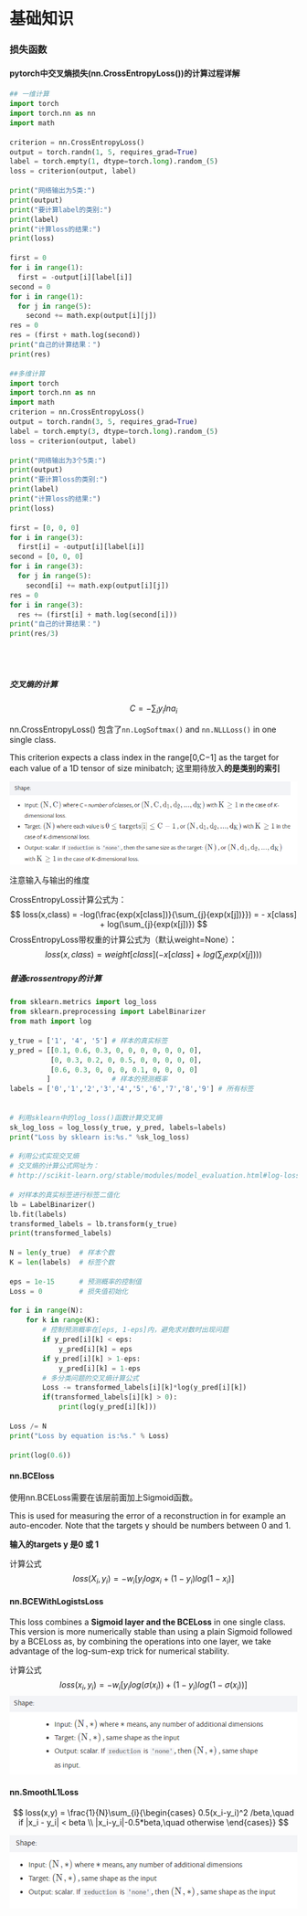 # 基础知识

### 损失函数

#### pytorch中交叉熵损失(nn.CrossEntropyLoss())的计算过程详解

```python
## 一维计算
import torch
import torch.nn as nn
import math

criterion = nn.CrossEntropyLoss()
output = torch.randn(1, 5, requires_grad=True)
label = torch.empty(1, dtype=torch.long).random_(5)
loss = criterion(output, label)

print("网络输出为5类:")
print(output)
print("要计算label的类别:")
print(label)
print("计算loss的结果:")
print(loss)

first = 0
for i in range(1):
  first = -output[i][label[i]]
second = 0
for i in range(1):
  for j in range(5):
    second += math.exp(output[i][j])
res = 0
res = (first + math.log(second))
print("自己的计算结果：")
print(res)

##多维计算
import torch
import torch.nn as nn
import math
criterion = nn.CrossEntropyLoss()
output = torch.randn(3, 5, requires_grad=True)
label = torch.empty(3, dtype=torch.long).random_(5)
loss = criterion(output, label)

print("网络输出为3个5类:")
print(output)
print("要计算loss的类别:")
print(label)
print("计算loss的结果:")
print(loss)

first = [0, 0, 0]
for i in range(3):
  first[i] = -output[i][label[i]]
second = [0, 0, 0]
for i in range(3):
  for j in range(5):
    second[i] += math.exp(output[i][j])
res = 0
for i in range(3):
  res += (first[i] + math.log(second[i]))
print("自己的计算结果：")
print(res/3)





```

##### 交叉熵的计算

$$
C = - \sum_{i}{y_i lna_i}
$$

nn.CrossEntropyLoss() 包含了`nn.LogSoftmax()` and `nn.NLLLoss()` in one single class.

This criterion expects a class index in the range[0,C−1] as the target for each value of a 1D tensor of size minibatch;  这里期待放入**的是类别的索引**

![image-20201117155952163](img/image-20201117155952163.png)

注意输入与输出的维度



CrossEntropyLoss计算公式为：
$$
loss(x,class) = -log(\frac{exp(x[class])}{\sum_{j}{exp(x[j])}}) = - x[class] + log(\sum_{j}{exp(x[j])})
$$
CrossEntropyLoss带权重的计算公式为（默认weight=None）：
$$
loss(x,class) = weight[class](- x[class] + log(\sum_{j}{exp(x[j])})) 
$$

##### 普通crossentropy的计算

```python
from sklearn.metrics import log_loss
from sklearn.preprocessing import LabelBinarizer
from math import log
 
y_true = ['1', '4', '5'] # 样本的真实标签
y_pred = [[0.1, 0.6, 0.3, 0, 0, 0, 0, 0, 0, 0],
          [0, 0.3, 0.2, 0, 0.5, 0, 0, 0, 0, 0],
          [0.6, 0.3, 0, 0, 0, 0.1, 0, 0, 0, 0]
         ]               # 样本的预测概率
labels = ['0','1','2','3','4','5','6','7','8','9'] # 所有标签
 
 
# 利用sklearn中的log_loss()函数计算交叉熵
sk_log_loss = log_loss(y_true, y_pred, labels=labels)
print("Loss by sklearn is:%s." %sk_log_loss)
 
# 利用公式实现交叉熵
# 交叉熵的计算公式网址为：
# http://scikit-learn.org/stable/modules/model_evaluation.html#log-loss
 
# 对样本的真实标签进行标签二值化
lb = LabelBinarizer()
lb.fit(labels)
transformed_labels = lb.transform(y_true)
print(transformed_labels)

N = len(y_true)  # 样本个数
K = len(labels)  # 标签个数
 
eps = 1e-15      # 预测概率的控制值
Loss = 0         # 损失值初始化
 
for i in range(N):
    for k in range(K):
        # 控制预测概率在[eps, 1-eps]内，避免求对数时出现问题
        if y_pred[i][k] < eps:
            y_pred[i][k] = eps
        if y_pred[i][k] > 1-eps:
            y_pred[i][k] = 1-eps
        # 多分类问题的交叉熵计算公式
        Loss -= transformed_labels[i][k]*log(y_pred[i][k])
        if(transformed_labels[i][k] > 0):
            print(log(y_pred[i][k]))
 
Loss /= N
print("Loss by equation is:%s." % Loss)

print(log(0.6))
```

#### nn.BCEloss

使用nn.BCELoss需要在该层前面加上Sigmoid函数。

This is used for measuring the error of a reconstruction in for example an auto-encoder. Note that the targets y should be numbers between 0 and 1.

**输入的targets y 是0 或 1**

计算公式
$$
loss(X_i,y_i) = -w_i[y_ilogx_i + (1-y_i)log(1-x_i)]
$$

#### nn.BCEWithLogistsLoss

This loss combines a **Sigmoid layer and the BCELoss** in one single class. This version is more numerically stable than using a plain Sigmoid followed by a BCELoss as, by combining the operations into one layer, we take advantage of the log-sum-exp trick for numerical stability.

计算公式
$$
loss(x_i,y_i) = -w_i[y_ilog(\sigma(x_i)) + (1-y_i)log(1-\sigma(x_i))]
$$
![image-20201117161755750](img/image-20201117161755750.png)

#### nn.SmoothL1Loss

$$
loss(x,y) = \frac{1}{N}\sum_{i}{\begin{cases} 0.5(x_i-y_i)^2 /beta,\quad if |x_i - y_i| < beta \\ |x_i-y_i|-0.5*beta,\quad otherwise   \end{cases}}
$$

![image-20201117161647372](img/image-20201117161647372.png)